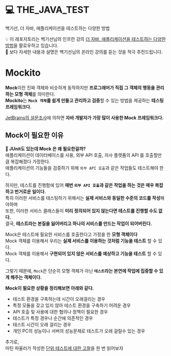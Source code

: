 # 💻 THE_JAVA_TEST
백기선, 더 자바, 애플리케이션을 테스트하는 다양한 방법

💡 이 레포지토리는 백기선님의 인프런 강의 [더 자바, 애플리케이션을 테스트하는 다양한 방법](https://www.inflearn.com/course/the-java-application-test)을 팔로우하고 있습니다.   
🔌 보다 자세한 내용과 설명은 백기선님의 온라인 강의를 듣는 것을 적극 추천드립니다.         
   
# Mockito   
**Mock**이란 진짜 객체와 비슷하게 동작하지만 **프로그래머가 직접 그 객체의 행동을 관리하는 모형 객체**를 의미한다.            
**Mockito**는 **`Mock 객체`를 쉽게 만들고 관리하고 검증**할 수 있는 방법을 제공하는 **테스팅 프레임워크다.**            
      
[JetBrains의 설문조사](https://www.jetbrains.com/lp/devecosystem-2019/java/)에 의하면 **자바 개발자가 가장 많이 사용한 Mock 프레임워크다.**       
          
## Mock이 필요한 이유      
  
**🤔 JUnit도 있는데 Mock 은 왜 필요한걸까?**   
애플리케이션이 데이터베이스를 사용, 외부 API 호출, 자사 플랫폼의 API 를 호출할만큼 복잡해졌다 가정한다.      
애플리케이션의 기능들을 검증하기 위해 `외부 API 호출`과 같은 작업들도 테스트해야 한다.           
       
하지만, 테스트를 진행함에 있어 **매번 `외부 API 호출`과 같은 작업을 하는 것은 매우 복잡하고 번거로운 일이다.**                    
특히 이러한 서비스를 테스팅하기 위해서는 **실제 서비스와 동일한 수준의 코드를 작성**해야하며                     
또한, 이러한 서비스 클래스들이 **미리 정의되어 있지 않는다면 테스트를 진행할 수도 없다.**                            
결국, **테스트라는 본질을 잃어버리고 하나의 서비스를 만드는 작업이 되어버린다.**           
     
Mock은 테스트에 필요한 서비스를 호출한다고 가정을 한 **모형 객체이다**            
Mock 객체를 이용해서 우리는 **실제 서비스를 이용하는 것처럼 기능을 테스트** 할 수 있다.            
Mock 객체를 이용해서 **구현되어 있지 않은 서비스를 예상하고 기능을 테스트** 할 수 있다.          
               
그렇기 때문에, `Mock`은 단순히 모형 객체가 아닌 **`테스트`라는 본연에 작업에 집중할 수 있게 해주는 객체이다.**           
    
**Mock이 필요한 상황을 정리해보면 아래와 같다.**
   
- 테스트 환경을 구축하는데 시간이 오래걸리는 경우   
- 특정 모듈을 갖고 있지 않아 테스트 환경을 구축하기 어려운 경우   
- API 호출 및 사용에 대한 협의나 정책이 필요한 경우  
- 테스트가 특정 경우나 순간에 의존적인 경우
- 테스트 시간이 오래 걸리는 경우        
- 개인 PC의 성능이나 서버의 성능문제로 테스트가 오래 걸릴수 있는 경우    
                
추가로,       
마틴 파울러가 작성한 [단위 테스트에 대한 고찰](https://martinfowler.com/bliki/UnitTest.html)을 한 번 읽어보자           
